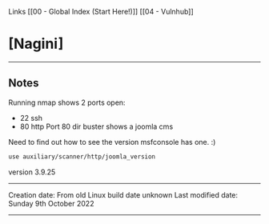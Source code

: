 Links [[00 - Global Index (Start Here!)]] [[04 - Vulnhub]]

# [Nagini]
---
## Notes
Running nmap shows 2 ports open:
- 22 ssh
- 80 http
Port 80 dir buster shows a joomla cms

Need to find out how to see the version
msfconsole has one. :)
```bash
use auxiliary/scanner/http/joomla_version
```
version 3.9.25




---
Creation date: From old Linux build date unknown
Last modified date: Sunday 9th October 2022
***
